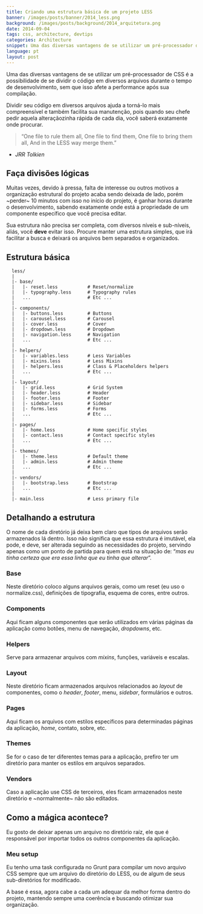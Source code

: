 ```yaml
---
title: Criando uma estrutura básica de um projeto LESS
banner: /images/posts/banner/2014_less.png
background: /images/posts/background/2014_arquitetura.png
date: 2014-09-04
tags: css, architecture, devtips
categories: Architecture
snippet: Uma das diversas vantagens de se utilizar um pré-processador de CSS é a possibilidade de se dividir o código em diversos arquivos durante o tempo de desenvolvimento, sem que isso afete a performance após sua compilação.
language: pt
layout: post
---
```


Uma das diversas vantagens de se utilizar um pré-processador de CSS é a possibilidade de se dividir o código em diversos arquivos durante o tempo de desenvolvimento, sem que isso afete a performance após sua compilação.

Dividir seu código em diversos arquivos ajuda a torná-lo mais compreensível e também facilita sua manutenção, pois quando seu chefe pedir aquela alteraçãozinha rápida de cada dia, você saberá exatamente onde procurar.

> “One file to rule them all,
One file to find them,
One file to bring them all,
And in the LESS way merge them.”
- _JRR Tolkien_

## Faça divisões lógicas

Muitas vezes, devido à pressa, falta de interesse ou outros motivos a organização estrutural do projeto acaba sendo deixada de lado, porém ~perder~ 10 minutos com isso no início do projeto, é ganhar horas durante o desenvolvimento, sabendo exatamente onde está a propriedade de um componente específico que você precisa editar.

Sua estrutura não precisa ser completa, com diversos níveis e sub-níveis, aliás, você **deve** evitar isso. Procure manter uma estrutura simples, que irá facilitar a busca e deixará os arquivos bem separados e organizados.

## Estrutura básica

      less/
      |
      |- base/
      |   |- reset.less           # Reset/normalize
      |   |- typography.less      # Typography rules
      |   ...                     # Etc ...
      |
      |- components/
      |   |- buttons.less         # Buttons
      |   |- carousel.less        # Carousel
      |   |- cover.less           # Cover
      |   |- dropdown.less        # Dropdown
      |   |- navigation.less      # Navigation
      |   ...                     # Etc ...
      |
      |- helpers/
      |   |- variables.less       # Less Variables
      |   |- mixins.less          # Less Mixins
      |   |- helpers.less         # Class & Placeholders helpers
      |   ...                     # Etc ...
      |
      |- layout/
      |   |- grid.less            # Grid System
      |   |- header.less          # Header
      |   |- footer.less          # Footer
      |   |- sidebar.less         # Sidebar
      |   |- forms.less           # Forms
      |   ...                     # Etc ...
      |
      |- pages/
      |   |- home.less            # Home specific styles
      |   |- contact.less         # Contact specific styles
      |   ...                     # Etc ...
      |
      |- themes/
      |   |- theme.less           # Default theme
      |   |- admin.less           # Admin theme
      |   ...                     # Etc ...
      |
      |- vendors/
      |   |- bootstrap.less       # Bootstrap
      |   ...                     # Etc ...
      |
      |- main.less                # Less primary file

## Detalhando a estrutura

O nome de cada diretório já deixa bem claro que tipos de arquivos serão armazenados lá dentro. Isso não significa que essa estrutura é imutável, ela pode, e deve, ser alterada seguindo as necessidades do projeto, servindo apenas como um ponto de partida para quem está na situação de: “_mas eu tinha certeza que era essa linha que eu tinha que alterar_”.

### Base

Neste diretório coloco alguns arquivos gerais, como um reset (eu uso o normalize.css), definições de tipografia, esquema de cores, entre outros.

### Components

Aqui ficam alguns componentes que serão utilizados em várias páginas da aplicação como botões, menu de navegação, _dropdowns_, etc.

### Helpers

Serve para armazenar arquivos com _mixins_, funções, variáveis e escalas.

### Layout

Neste diretório ficam armazenados arquivos relacionados ao _layout_ de componentes, como o _header_, _footer_, menu, _sidebar_, formulários e outros.

### Pages

Aqui ficam os arquivos com estilos específicos para determinadas páginas da aplicação, _home_, contato, sobre, etc.

### Themes

Se for o caso de ter diferentes temas para a aplicação, prefiro ter um diretório para manter os estilos em arquivos separados.

### Vendors

Caso a aplicação use CSS de terceiros, eles ficam armazenados neste diretório e ~normalmente~ não são editados.

## Como a mágica acontece?

Eu gosto de deixar apenas um arquivo no diretório raíz, ele que é responsável por importar todos os outros componentes da aplicação.

### Meu setup

Eu tenho uma task configurada no Grunt para compilar um novo arquivo CSS sempre que um arquivo do diretório do LESS, ou de algum de seus sub-diretórios for modificado.

A base é essa, agora cabe a cada um adequar da melhor forma dentro do projeto, mantendo sempre uma coerência e buscando otimizar sua organização.

